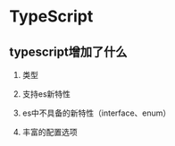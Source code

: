 <!--
 * @Author       : HyFun
 * @Date         : 2021-04-01 12:31:36
 * @Description  : 
 * @LastEditors  : HyFun
 * @LastEditTime : 2021-04-01 12:33:00
-->
# TypeScript

## typescript增加了什么

1. 类型

2. 支持es新特性

3. es中不具备的新特性（interface、enum）

4. 丰富的配置选项